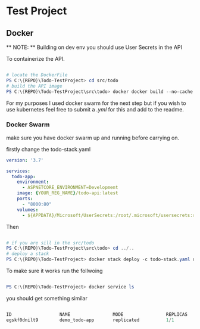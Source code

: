 # Test Project


## Docker 

** NOTE: ** Building on dev env you should use User Secrets in the API 

To containerize the API.

```powershell 

# locate the DockerFile
PS C:\{REPO}\Todo-TestProject> cd src/todo
# build the API image 
PS C:\{REPO}\Todo-TestProject\src\todo> docker docker build --no-cache -t {YOUR_REG_NAME}/todo-api .

```
For my purposes I used docker swarm for the next step but if you wish to use kubernetes feel free to submit a *.yml* for this and add to the readme.

### Docker Swarm

make sure you have docker swarm up and running before carrying on.

firstly change the todo-stack.yaml

```yaml
version: '3.7'    

services:
  todo-app:
    environment:
      - ASPNETCORE_ENVIRONMENT=Development
    image: {YOUR_REG_NAME}/todo-api:latest
    ports:
      - "8000:80"  
    volumes:
      - ${APPDATA}/Microsoft/UserSecrets:/root/.microsoft/usersecrets:ro
```

Then

```powershell 

# if you are sill in the src/todo
PS C:\{REPO}\Todo-TestProject\src\todo> cd ../..
# deploy a stack
PS C:\{REPO}\Todo-TestProject> docker stack deploy -c todo-stack.yaml demo

```
To make sure it works run the follwoing 

```powershell

PS C:\{REPO}\Todo-TestProject> docker service ls

```
you should get something similar

```powershell

ID                  NAME                MODE                REPLICAS            IMAGE                      PORTS
egskf0dnilt9        demo_todo-app       replicated          1/1                 samb1990/todo-api:latest   *:8000->80/tcp

```


